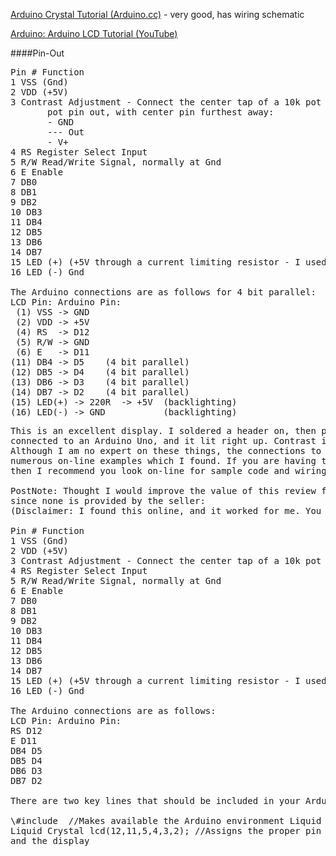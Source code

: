 [Arduino Crystal Tutorial (Arduino.cc)](https://www.arduino.cc/en/Tutorial/HelloWorld?from=Tutorial.LiquidCrystal) - very good, has wiring schematic

[Arduino: Arduino LCD Tutorial (YouTube)](https://www.youtube.com/watch?v=JDoTn1sLxWQ)

####Pin-Out
<pre>
Pin # Function
1 VSS (Gnd)
2 VDD (+5V)
3 Contrast Adjustment - Connect the center tap of a 10k pot connected between Gnd and 5V
       pot pin out, with center pin furthest away:
       - GND
       --- Out
       - V+
4 RS Register Select Input
5 R/W Read/Write Signal, normally at Gnd
6 E Enable
7 DB0
8 DB1
9 DB2
10 DB3
11 DB4
12 DB5
13 DB6
14 DB7
15 LED (+) (+5V through a current limiting resistor - I used 220ohm)
16 LED (-) Gnd

The Arduino connections are as follows for 4 bit parallel:
LCD Pin: Arduino Pin:
 (1) VSS -> GND
 (2) VDD -> +5V
 (4) RS  -> D12
 (5) R/W -> GND
 (6) E   -> D11
(11) DB4 -> D5    (4 bit parallel)
(12) DB5 -> D4    (4 bit parallel)
(13) DB6 -> D3    (4 bit parallel)
(14) DB7 -> D2    (4 bit parallel)
(15) LED(+) -> 220R  -> +5V  (backlighting)
(16) LED(-) -> GND           (backlighting)
</pre>

<pre>
This is an excellent display. I soldered a header on, then plugged the display into a breadboard 
connected to an Arduino Uno, and it lit right up. Contrast is adjustable as others have described. 
Although I am no expert on these things, the connections to the display seem to be the same as the 
numerous on-line examples which I found. If you are having trouble getting this display working, 
then I recommend you look on-line for sample code and wiring instructions and have some fun with it.

PostNote: Thought I would improve the value of this review for beginners by giving a pin listing, 
since none is provided by the seller:
(Disclaimer: I found this online, and it worked for me. You should check for yourself!)

Pin # Function
1 VSS (Gnd)
2 VDD (+5V)
3 Contrast Adjustment - Connect the center tap of a 10k pot connected between Gnd and 5V
4 RS Register Select Input
5 R/W Read/Write Signal, normally at Gnd
6 E Enable
7 DB0
8 DB1
9 DB2
10 DB3
11 DB4
12 DB5
13 DB6
14 DB7
15 LED (+) (+5V through a current limiting resistor - I used 220ohm)
16 LED (-) Gnd

The Arduino connections are as follows:
LCD Pin: Arduino Pin:
RS D12
E D11
DB4 D5
DB5 D4
DB6 D3
DB7 D2

There are two key lines that should be included in your Arduino sketch:

\#include <LiquidCrystal.h> //Makes available the Arduino environment Liquid Crystal Display
Liquid Crystal lcd(12,11,5,4,3,2); //Assigns the proper pin connections (as above) between Arduino 
and the display
